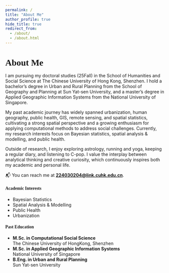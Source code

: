 ```yaml
---
permalink: /
title: "About Me"
author_profile: true
hide_title: true
redirect_from: 
  - /about/
  - /about.html
---
```

<h2 style="font-size: 1.75rem; font-weight: 600; font-family: Georgia, serif; margin-bottom: 1rem;">
  About Me
</h2>

I am pursuing my doctoral studies (25Fall) in the School of Humanities and Social Science at The Chinese University of Hong Kong, Shenzhen. I hold a bachelor’s degree in Urban and Rural Planning from the School of Geography and Planning at Sun Yat-sen University, and a master’s degree in Applied Geographic Information Systems from the National University of Singapore.

My past academic journey has widely spanned urbanization, human geography, public health, GIS, remote sensing, and spatial statistics, cultivating a strong spatial perspective and a growing enthusiasm for applying computational methods to address social challenges. Currently, my research interests focus on Bayesian statistics, spatial analysis & modelling, and public health.

Outside of research, I enjoy exploring astrology, running and yoga, keeping a regular diary, and listening to C-pop. I value the interplay between analytical thinking and creative curiosity, which continuously inspires both my academic and personal life.

📬 You can reach me at **224030204@link.cuhk.edu.cn**.

<div class="row">

  <div class="col-md-6">
    <h4 style="font-family: 'Georgia', serif; font-weight: 600;">Academic Interests</h4>
    <ul class="fa-ul">
      <li><i class="fa-li fa fa-book"></i> Bayesian Statistics</li>
      <li><i class="fa-li fa fa-book"></i> Spatial Analysis & Modelling</li>
      <li><i class="fa-li fa fa-book"></i> Public Health</li>
      <li><i class="fa-li fa fa-book"></i> Urbanization</li>
    </ul>
  </div>

  <div class="col-md-6">
    <h4 style="font-family: 'Georgia', serif; font-weight: 600;">Past Education</h4>
    <ul class="fa-ul">
      <li>
        <i class="fa-li fa fa-graduation-cap"></i>
        <strong>M.Sc. in Computational Social Science</strong><br />
        The Chinese University of HongKong, Shenzhen
      </li>
      <li>
        <i class="fa-li fa fa-graduation-cap"></i>
        <strong>M.Sc. in Applied Geographic Information Systems</strong><br />
        National University of Singapore
      </li>
      <li>
        <i class="fa-li fa fa-graduation-cap"></i>
        <strong>B.Eng. in Urban and Rural Planning </strong><br />
        Sun Yat-sen University
      </li>
    </ul>
  </div>

</div>
